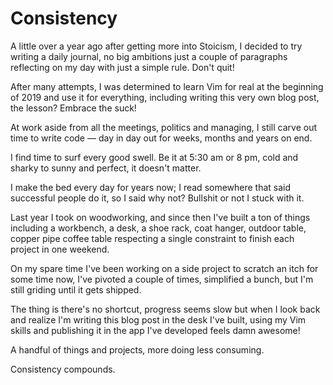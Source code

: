 # Consistency

A little over a year ago after getting more into Stoicism, I decided to try writing a daily journal, no big ambitions just a couple of paragraphs reflecting on my day with just a simple rule. Don't quit!

After many attempts, I was determined to learn Vim for real at the beginning of 2019 and use it for everything, including writing this very own blog post, the lesson? Embrace the suck!

At work aside from all the meetings, politics and managing, I still carve out time to write code — day in day out for weeks, months and years on end.

I find time to surf every good swell. Be it at 5:30 am or 8 pm, cold and sharky to sunny and perfect, it doesn't matter.

I make the bed every day for years now; I read somewhere that said successful people do it, so I said why not? Bullshit or not I stuck with it.

Last year I took on woodworking, and since then I've built a ton of things including a workbench, a desk, a shoe rack, coat hanger, outdoor table, copper pipe coffee table respecting a single constraint to finish each project in one weekend.

On my spare time I've been working on a side project to scratch an itch for some time now, I've pivoted a couple of times, simplified a bunch, but I'm still griding until it gets shipped.

The thing is there's no shortcut, progress seems slow but when I look back and realize I'm writing this blog post in the desk I've built, using my Vim skills and publishing it in the app I've developed feels damn awesome!

A handful of things and projects, more doing less consuming.

Consistency compounds.
